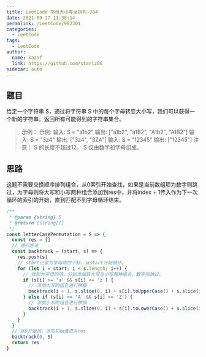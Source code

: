 ```yaml
---
title: LeetCode 字母大小写全排列-784
date: 2021-09-17 11:38:14
permalink: /LeetCode/982301
categories: 
  - LeetCode
tags: 
  - LeetCode
author: 
  name: kazaf
  link: https://github.com/stanlz06
sidebar: auto
---
```



## 题目
给定一个字符串 S，通过将字符串 S 中的每个字母转变大小写，我们可以获得一个新的字符串。返回所有可能得到的字符串集合。

> 示例：
示例: 输入: S = "a1b2" 输出: ["a1b2", "a1B2", "A1b2", "A1B2"]
输入: S = "3z4" 输出: ["3z4", "3Z4"]
输入: S = "12345" 输出: ["12345"]
注意： S 的长度不超过12。 S 仅由数字和字母组成。

## 思路
这题不需要交换顺序排列组合，从0索引开始查找，如果是当前数组项为数字则跳过，为字母则将大写和小写两种组合添加到res中，并将index + 1传入作为下一次循环的索引的开始，直到匹配不到字母循环结束。

``` js
/**
 * @param {string} S
 * @return {string[]}
 */
const letterCasePermutation = S => {
  const res = []
  // 递归方法
  const backtrack = (start, s) => {
    res.push(s)
    // start记录为字母项的下标，从start开始循环。
    for (let i = start; i < s.length; i++) {
      // 找到为字母的项，分别添加其大写与小写两种组合，数字则跳过。
      if (s[i] >= 'a' && s[i] <= 'z') {
        // 添加大写的组合进行拼接
        backtrack(i + 1, s.slice(0, i) + s[i].toUpperCase() + s.slice(i + 1))
      } else if (s[i] >= 'A' && s[i] <= 'Z') {
        // 添加小写的组合进行拼接
        backtrack(i + 1, s.slice(0, i) + s[i].toLowerCase() + s.slice(i + 1))
      }
    }
  }
  // 从0开始找，添加初始值进入res
  backtrack(0, S) 
  return res
}
```